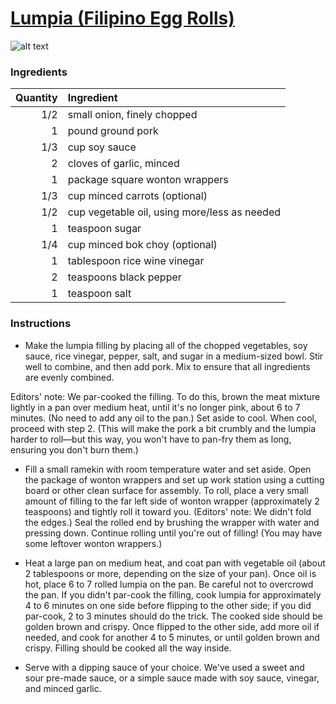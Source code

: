 # [Lumpia (Filipino Egg Rolls)](http://food52.com/recipes/40186-lumpia-filipino-egg-rolls)
![alt text](https://images.food52.com/xrRzbD9bT6FHAm2cGzduE55x44g=/753x502/3d373ff2-fb01-4eb5-a96b-660292c0330a--unspecified-6.jpeg)
### Ingredients
|Quantity|Ingredient|
----------:|:-------
|1/2|small onion, finely chopped|
|1|pound ground pork|
|1/3|cup soy sauce|
|2|cloves of garlic, minced|
|1|package square wonton wrappers|
|1/3|cup minced carrots (optional)|
|1/2|cup vegetable oil, using more/less as needed|
|1|teaspoon sugar|
|1/4|cup minced bok choy (optional)|
|1|tablespoon rice wine vinegar|
|2|teaspoons black pepper|
|1|teaspoon salt|

### Instructions

* Make the lumpia filling by placing all of the chopped vegetables, soy sauce, rice vinegar, pepper, salt, and sugar in a medium-sized bowl. Stir well to combine, and then add pork. Mix to ensure that all ingredients are evenly combined. 

Editors' note: We par-cooked the filling. To do this, brown the meat mixture lightly in a pan over medium heat, until it's no longer pink, about 6 to 7 minutes. (No need to add any oil to the pan.) Set aside to cool. When cool, proceed with step 2. (This will make the pork a bit crumbly and the lumpia harder to roll—but this way, you won't have to pan-fry them as long, ensuring you don't burn them.)

* Fill a small ramekin with room temperature water and set aside. Open the package of wonton wrappers and set up work station using a cutting board or other clean surface for assembly. To roll, place a very small amount of filling to the far left side of wonton wrapper (approximately 2 teaspoons) and tightly roll it toward you. (Editors' note: We didn't fold the edges.) Seal the rolled end by brushing the wrapper with water and pressing down. Continue rolling until you're out of filling! (You may have some leftover wonton wrappers.)

* Heat a large pan on medium heat, and coat pan with vegetable oil (about 2 tablespoons or more, depending on the size of your pan). Once oil is hot, place 6 to 7 rolled lumpia on the pan. Be careful not to overcrowd the pan. If you didn't par-cook the filling, cook lumpia for approximately 4 to 6 minutes on one side before flipping to the other side; if you did par-cook, 2 to 3 minutes should do the trick. The cooked side should be golden brown and crispy. Once flipped to the other side, add more oil if needed, and cook for another 4 to 5 minutes, or until golden brown and crispy. Filling should be cooked all the way inside.

* Serve with a dipping sauce of your choice. We've used a sweet and sour pre-made sauce, or a simple sauce made with soy sauce, vinegar, and minced garlic.